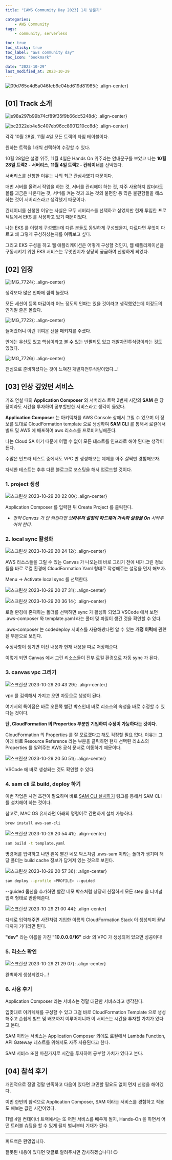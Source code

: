 ```yaml
---
title: "[AWS Community Day 2023] 1차 방문기"

categories:
    - AWS Community
tags:
    - community, serverless

toc: true
toc_sticky: true
toc_label: "aws community day"
toc_icon: "bookmark"

date: "2023-10-29"
last_modified_at: 2023-10-29
---
```


![09d765e4d5a046feb6e04bd619d81985](https://github.com/gyu-beom/gyu-beom.github.io/assets/122728665/e435164a-4cc0-482e-a321-c2a2a0d4016d){: .align-center}

## [01] Track 소개

![e98a297b99b74cf89f35f9b66dc5248d](https://github.com/gyu-beom/gyu-beom.github.io/assets/122728665/b818d49f-fff6-4b7a-b4a9-d414a213c7ff){: .align-center}

![bc2322eb4e5c407eb96cc8901210cc8d](https://github.com/gyu-beom/gyu-beom.github.io/assets/122728665/28ac4191-0db3-491b-a43d-d0474f1ba9e2){: .align-center}

각각 10월 28일, 11월 4일 모든 트랙의 타임 테이블이다.

원하는 트랙을 1개씩 선택하여 수강할 수 있다.

10월 28일은 설명 위주, 11월 4일은 Hands On 위주라는 안내문구를 보았고 나는 **10월 28일 트랙2 - 서버리스**, **11월 4일 트랙2 - 컨테이너**를 선택했다.

서버리스를 신청한 이유는 나의 최근 관심사였기 때문이다.

매번 서버를 올려서 작업을 하는 것, 서버를 관리해야 하는 것, 자주 사용하지 않더라도 볼륨 과금은 나온다는 것, 서버를 켜는 것과 끄는 것의 불편함 등 많은 불편함들을 해소하는 것이 서버리스라고 생각했기 때문이다.

컨테이너를 신청한 이유는 사실은 모두 서버리스를 선택하고 싶었지만 현재 투입한 프로젝트에서 EKS 를 사용하고 있기 때문이었다.

나는 EKS 를 이렇게 구성했는데 다른 분들도 동일하게 구성했을지, 다르다면 무엇이 다르고 왜 그렇게 구성하셨는지를 여쭤보고 싶다.

그리고 EKS 구성을 하고 웹 애플리케이션은 어떻게 구성할 것인지, 웹 애플리케이션을 구동시키기 위한 EKS 서비스는 무엇인지가 상당히 궁금하여 신청하게 되었다.

## [02] 입장

![IMG_7724](https://github.com/gyu-beom/gyu-beom.github.io/assets/122728665/cf967c88-a7f5-4d55-9479-918c28952ebb){: .align-center}

생각보다 많은 인파에 깜짝 놀랐다.

모든 세션이 등록 마감이라 어느 정도의 인파는 있을 것이라고 생각했었는데 이정도의 인기일 줄은 몰랐다.

![IMG_7722](https://github.com/gyu-beom/gyu-beom.github.io/assets/122728665/a401b6e0-ac90-4449-a0ec-fc3080306470){: .align-center}

들어갔더니 이런 귀여운 선물 패키지를 주셨다.

안에는 우산도 있고 핵심이라고 볼 수 있는 반팔티도 있고 개발자전투식량이라는 것도 있었다.

![IMG_7726](https://github.com/gyu-beom/gyu-beom.github.io/assets/122728665/acb3bbe9-45ed-49ff-8fa7-6b661a36ff15){: .align-center}

진심으로 준비하셨다는 것이 느껴진 개발자전투식량이었다...!

## [03] 인상 깊었던 서비스

기조 연설 때의 **Application Composer** 와 서버리스 트랙 2번째 시간의 **SAM** 은 당장이라도 시간을 투자하여 공부할만한 서비스라고 생각이 들었다.

**Application Composer** 는 아키텍처를 AWS Console 상에서 그릴 수 있으며 이 정보를 토대로 CloudFormation template 으로 생성하여 **SAM CLI** 를 통해서 로컬에서 빌드 및 AWS 에 배포하여 aws 리소스를 프로비저닝해준다.

나는 Cloud SA 이기 때문에 어쩔 수 없이 모든 테스트를 인프라로 해야 된다는 생각이 든다.

수많은 인프라 테스트 중에서도 VPC 만 생성해보는 예제를 아주 살짝만 경험해보자.

자세한 테스트는 추후 다른 블로그로 포스팅을 해서 업로드할 것이다.

### 1. project 생성

![스크린샷 2023-10-29 20 22 00](https://github.com/gyu-beom/gyu-beom.github.io/assets/122728665/7c253082-bde8-4229-aba3-e75a57a65a57){: .align-center}

Application Composer 를 입력한 뒤 Create Project 를 클릭한다.

- *만약 Canvas 가 안 켜진다면 **브라우저 설정의 하드웨어 가속화 설정을 On** 시켜주어야 한다.*

### 2. local sync 활성화

![스크린샷 2023-10-29 20 24 12](https://github.com/gyu-beom/gyu-beom.github.io/assets/122728665/1b81922c-5ba5-46b8-8d1e-5cab8ef81aab){: .align-center}

AWS 리소스들을 그릴 수 있는 Canvas 가 나오는데 바로 그리기 전에 내가 그린 정보들을 바로 로컬 환경에 CloudFormation Yaml 형태로 작성해주는 설정을 먼저 해보자.

Menu -> Activate local sync 를 선택한다.

![스크린샷 2023-10-29 20 27 31](https://github.com/gyu-beom/gyu-beom.github.io/assets/122728665/dc4fbf10-25d5-413b-bd51-df2857e0ad57){: .align-center}

![스크린샷 2023-10-29 20 36 14](https://github.com/gyu-beom/gyu-beom.github.io/assets/122728665/de2b9c54-ff94-4066-b697-9cdeeee9739a){: .align-center}

로컬 환경에 존재하는 폴더를 선택하면 sync 가 활성화 되었고 VSCode 에서 보면 .aws-composer 와 template.yaml 라는 폴더 및 파일이 생긴 것을 확인할 수 있다.

.aws-composer 는 codedeploy 서비스를 사용해봤다면 알 수 있는 **개정 이력**에 관련된 부분으로 보인다.

수정사항이 생기면 이전 내용과 현재 내용을 따로 저장해준다.

이렇게 되면 Canvas 에서 그린 리소스들이 전부 로컬 환경으로 자동 sync 가 된다.

### 3. canvas vpc 그리기

![스크린샷 2023-10-29 20 43 29](https://github.com/gyu-beom/gyu-beom.github.io/assets/122728665/aaa35b0e-6108-4e46-b2c8-bd81d55ec68d){: .align-center}

vpc 를 검색해서 가지고 오면 자동으로 생성이 된다.

여기서의 특이점은 바로 오른쪽 빨간 박스인데 바로 리소스의 속성을 바로 수정할 수 있다는 것이다.

**단, CloudFormation 의 Properties 부분만 기입하여 수정이 가능하다는 것이다.**

CloudFormation 의 Properties 를 잘 모르겠다고 해도 걱정할 필요 없다. 이유는 그 아래 바로 Resource Reference 라는 부분을 클릭하면 현재 선택된 리소스의 Properties 를 알려주는 AWS 공식 문서로 이동하기 때문이다.

![스크린샷 2023-10-29 20 50 51](https://github.com/gyu-beom/gyu-beom.github.io/assets/122728665/b669a351-5731-4b01-83e8-c499a6a99630){: .align-center}

VSCode 에 바로 생성되는 것도 확인할 수 있다.

### 4. sam cli 로 build, deploy 하기

이번 작업은 사전 조건이 필요하며 바로 [SAM CLI 설치하기](https://docs.aws.amazon.com/ko_kr/serverless-application-model/latest/developerguide/install-sam-cli.html) 링크를 통해서 SAM CLI 를 설치해야 하는 것이다.

참고로, MAC OS 유저라면 아래의 명령어로 간편하게 설치 가능하다.

```bash
brew install aws-sam-cli
```

![스크린샷 2023-10-29 20 54 41](https://github.com/gyu-beom/gyu-beom.github.io/assets/122728665/05678e1c-d0b9-4862-b958-efdfd3ff1d44){: .align-center}

```bash
sam build -t template.yaml
```

명령어를 입력하고 나면 왼쪽 빨간 네모 박스처럼 .aws-sam 이라는 폴더가 생기며 해당 폴더는 build cache 정보가 담겨져 있는 것으로 보인다.

![스크린샷 2023-10-29 20 57 36](https://github.com/gyu-beom/gyu-beom.github.io/assets/122728665/59ca1985-b766-438e-ada0-d5d608b62413){: .align-center}

```bash
sam deploy --profile <PROFILE> --guided
```

--guided 옵션을 추가하면 빨간 네모 박스처럼 상당히 친절하게 모든 step 을 터미널 입력 형태로 반환해준다.

![스크린샷 2023-10-29 21 00 44](https://github.com/gyu-beom/gyu-beom.github.io/assets/122728665/cbef6567-1116-4bb2-a871-1c324a5c3c63){: .align-center}

차례로 입력해주면 사진처럼 기입한 이름의 CloudFormation Stack 이 생성되며 끝날 때까지 기다리면 된다.

**"dev"** 라는 이름을 가진 **"10.0.0.0/16"** cidr 의 VPC 가 생성되어 있으면 성공이다!

### 5. 리소스 확인

![스크린샷 2023-10-29 21 29 07](https://github.com/gyu-beom/gyu-beom.github.io/assets/122728665/6b17b3aa-350a-4741-b645-ba40f3619cd2){: .align-center}

완벽하게 생성되었다...!

### 6. 사용 후기

Application Composer 라는 서비스는 정말 대단한 서비스라고 생각한다.

입맞대로 아키텍처를 구성할 수 있고 그걸 바로 CloudFormation Template 으로 생성해주고 손쉽게 빌드 및 배포까지 이루어지니까 이 서비스는 시간을 투자할 가치가 있다고 본다.

SAM 이라는 서비스는 Application Composer 외에도 로컬에서 Lambda Function, API Gateway 테스트를 위해서도 자주 사용된다고 한다.

SAM 서비스 또한 마찬가지로 시간을 투자하여 공부할 가치가 있다고 본다.

## [04] 참석 후기

개인적으로 정말 정말 만족하고 다음이 있다면 고민할 필요도 없이 먼저 신청을 해야겠다.

이번 한번의 참석으로 Application Composer, SAM 이라는 서비스를 경험하고 적용도 해보는 값진 시간이었다.

11월 4일 컨테이너 트랙에서는 또 어떤 서비스를 배우게 될지, Hands-On 을 하면서 어떤 트러블 슈팅을 할 수 있게 될지 벌써부터 기대가 된다.

---

피드백은 환영입니다.

잘못된 내용이 있다면 댓글로 알려주시면 감사하겠습니다! 😉
